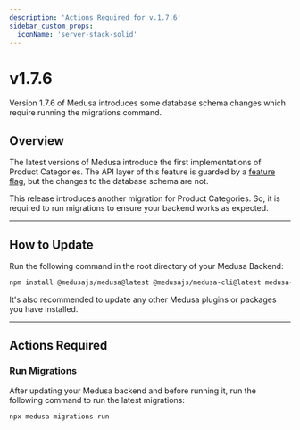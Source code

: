 ```yaml
---
description: 'Actions Required for v.1.7.6'
sidebar_custom_props:
  iconName: 'server-stack-solid'
---
```


# v1.7.6

Version 1.7.6 of Medusa introduces some database schema changes which require running the migrations command.

## Overview​

The latest versions of Medusa introduce the first implementations of Product Categories. The API layer of this feature is guarded by a [feature flag](../../development/feature-flags/toggle.md), but the changes to the database schema are not.

This release introduces another migration for Product Categories. So, it is required to run migrations to ensure your backend works as expected.

---

## How to Update

Run the following command in the root directory of your Medusa Backend:

```bash npm2yarn
npm install @medusajs/medusa@latest @medusajs/medusa-cli@latest medusa-interfaces@latest
```

It's also recommended to update any other Medusa plugins or packages you have installed.

---

## Actions Required​

### Run Migrations​

After updating your Medusa backend and before running it, run the following command to run the latest migrations:

```bash
npx medusa migrations run
```
